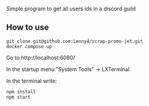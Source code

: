 Simple program to get all users ids in a discord guild

## How to use

```
git clone git@github.com:Lenny4/scrap-promo-jet.git
docker compose up
```

Go to http://localhost:6080/

In the startup menu "System Tools" -> LXTerminal

In the terminal write:

```
npm install
npm start
```

